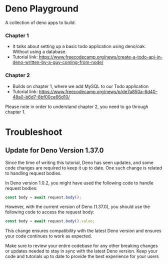 # Deno Playground

A collection of deno apps to build.

### Chapter 1

- It talks about setting up a basic todo application using deno/oak. Without using a database.
- Tutorial link: https://www.freecodecamp.org/news/create-a-todo-api-in-deno-written-by-a-guy-coming-from-node/

### Chapter 2

- Builds on chapter 1, where we add MySQL to our Todo application
- Tutorial link: https://www.freecodecamp.org/news/p/de7a850a-6d40-48a0-b6d7-8bf00ce66d10/

Please note in order to understand chapter 2, you need to go through chapter 1. 


# Troubleshoot

## Update for Deno Version 1.37.0

Since the time of writing this tutorial, Deno has seen updates, and some code changes are required to keep it up to date. One such change is related to handling request bodies.

In Deno version 1.0.2, you might have used the following code to handle request bodies:

```javascript
const body = await request.body();
```

However, with the current version of Deno (1.37.0), you should use the following code to access the request body:

```javascript
const body = await request.body().value;

```

This change ensures compatibility with the latest Deno version and ensures your code continues to work as expected.

Make sure to review your entire codebase for any other breaking changes or updates needed to stay in sync with the latest Deno version. Keep your code and tutorials up to date to provide the best experience for your users
